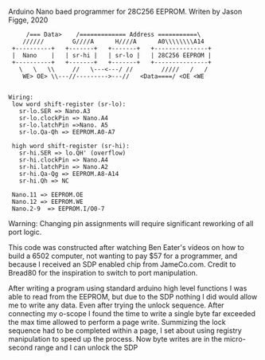 Arduino Nano baed programmer for 28C256 EEPROM.
Writen by Jason Figge, 2020

```
     /=== Data>    /============= Address ===========\
    //////        G////A      H////A      A0\\\\\\\\A14
 +----------+   +-------+   +-------+   +---------------+
 |  Nano    |   | sr-hi |   | sr-lo |   | 28C256 EEPROM |
 +----------+   +-------+   +-------+   +---------------+
   \   \   \\     //   \---<---/ //        /////   /   /
    WE> OE> \\---//--------->---//   <Data====/ <OE <WE


Wiring:  
 low word shift-register (sr-lo):
   sr-lo.SER => Nano.A3
   sr-lo.clockPin => Nano.A4
   sr-lo.latchPin =>Nano. A5
   sr-lo.Qa-Qh => EEPROM.A0-A7
 
 high word shift-register (sr-hi):
   sr-hi.SER => lo.QH' (overflow)
   sr-hi.clockPin => Nano.A4
   sr-hi.latchPin => Nano.A2
   sr-hi.Qa-Qg => EEPROM.A8-A14
   sr-hi.Qh => NC
  
 Nano.11 => EEPROM.OE
 Nano.12 => EEPROM.WE
 Nano.2-9  => EEPROM.I/O0-7
``` 
Warning: Changing pin assignments will require significant reworking of all port logic.

This code was constructed after watching Ben Eater's videos on how to build a 6502 computer, not wanting to pay $57 for a programmer, and because I received an SDP enabled chip from JameCo.com. Credit to Bread80 for the inspiration to switch to port manipulation.

After writing a program using standard arduino high level functions I was able to read from the EEPROM, but due to the SDP nothing I did would allow me to write any data.  Even after trying the unlock sequence. After connecting my o-scope I found the time to write a single byte far exceeded the max time allowed to perform a page write.  Summizing the lock sequence had to be completed within a page, I set about using registry manipulation to speed up the process.  Now byte writes are in the micro-second range and I can unlock the SDP
